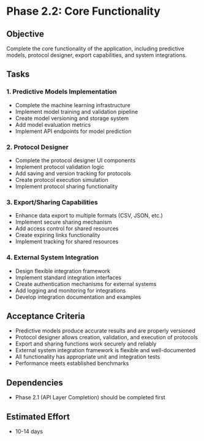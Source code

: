 # Phase 2.2: Core Functionality

## Objective
Complete the core functionality of the application, including predictive models, protocol designer, export capabilities, and system integrations.

## Tasks

### 1. Predictive Models Implementation
- Complete the machine learning infrastructure
- Implement model training and validation pipeline
- Create model versioning and storage system
- Add model evaluation metrics
- Implement API endpoints for model prediction

### 2. Protocol Designer
- Complete the protocol designer UI components
- Implement protocol validation logic
- Add saving and version tracking for protocols
- Create protocol execution simulation
- Implement protocol sharing functionality

### 3. Export/Sharing Capabilities
- Enhance data export to multiple formats (CSV, JSON, etc.)
- Implement secure sharing mechanism
- Add access control for shared resources
- Create expiring links functionality
- Implement tracking for shared resources

### 4. External System Integration
- Design flexible integration framework
- Implement standard integration interfaces
- Create authentication mechanisms for external systems
- Add logging and monitoring for integrations
- Develop integration documentation and examples

## Acceptance Criteria
- Predictive models produce accurate results and are properly versioned
- Protocol designer allows creation, validation, and execution of protocols
- Export and sharing functions work securely and reliably
- External system integration framework is flexible and well-documented
- All functionality has appropriate unit and integration tests
- Performance meets established benchmarks

## Dependencies
- Phase 2.1 (API Layer Completion) should be completed first

## Estimated Effort
- 10-14 days